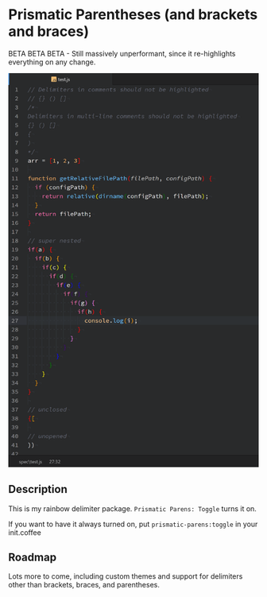 # Prismatic Parentheses (and brackets and braces)
BETA BETA BETA - Still massively unperformant, since it re-highlights everything on any change.

![rainbow highlighting](highlight.png)

## Description
This is my rainbow delimiter package. `Prismatic Parens: Toggle` turns it on.

If you want to have it always turned on, put `prismatic-parens:toggle` in your init.coffee

## Roadmap
Lots more to come, including custom themes and support for delimiters other than brackets, braces, and parentheses.
